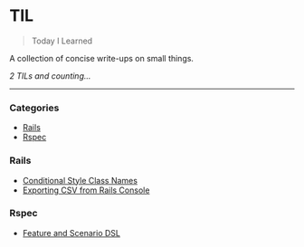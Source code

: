 # TIL

> Today I Learned

A collection of concise write-ups on small things. 


_2 TILs and counting..._

---

### Categories

* [Rails](#rails)
* [Rspec](#rspec)

### Rails
- [Conditional Style Class Names](rails/conditional-style-class-names.md)
- [Exporting CSV from Rails Console](rails/export-csv-from-console.md)
### Rspec
- [Feature and Scenario DSL](rspec/feature-and-scenario-dsl.md)
